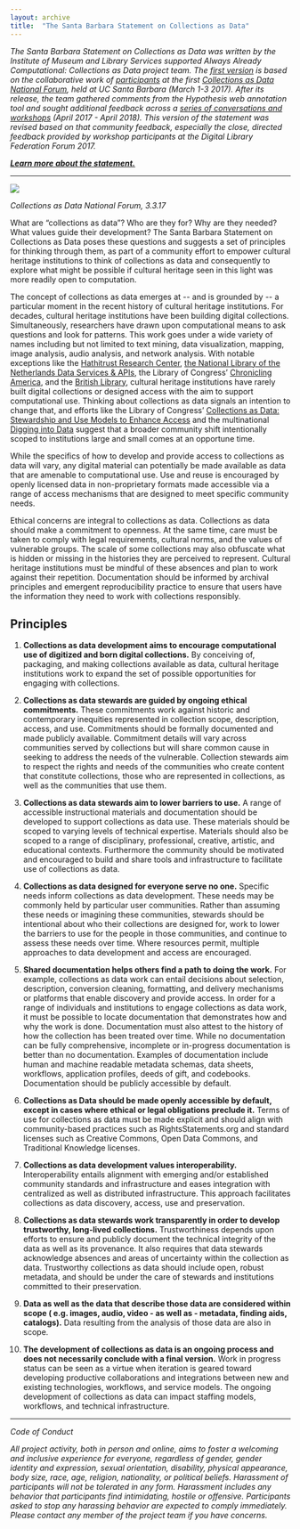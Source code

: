 ```yaml
---
layout: archive
title:  "The Santa Barbara Statement on Collections as Data"
---
```


*The Santa Barbara Statement on Collections as Data was written by the Institute of Museum and Library Services supported Always Already Computational: Collections as Data project team. The [first version](https://collectionsasdata.github.io/statementv1/) is based on the collaborative work of [participants](https://collectionsasdata.github.io/partners/) at the first [Collections as Data National Forum](https://collectionsasdata.github.io/nominations/), held at UC Santa Barbara (March 1-3 2017). After its release, the team gathered comments from the Hypothesis web annotation tool and sought additional feedback across a [series of conversations and workshops]( https://collectionsasdata.github.io/events/) (April 2017 - April 2018). This version of the statement was revised based on that community feedback, especially the close, directed feedback provided by workshop participants at the Digital Library Federation Forum 2017.*

[***Learn more about the statement.***](https://collectionsasdata.github.io/devstatement/) 

---
![](http://collectionsasdata.github.io/affinity.gif)

*Collections as Data National Forum, 3.3.17* 

What are “collections as data”? Who are they for? Why are they needed? What values guide their development? The Santa Barbara Statement on Collections as Data poses these questions and suggests a set of principles for thinking through them, as part of a community effort to empower cultural heritage institutions to think of collections as data and consequently to explore what might be possible if cultural heritage seen in this light was more readily open to computation. 

The concept of collections as data emerges at -- and is grounded by -- a particular moment in the recent history of cultural heritage institutions. For decades, cultural heritage institutions have been building digital collections. Simultaneously, researchers have drawn upon computational means to ask questions and look for patterns. This work goes under a wide variety of names including but not limited to text mining, data visualization, mapping, image analysis, audio analysis, and network analysis. With notable exceptions like the [Hathitrust Research Center](https://analytics.hathitrust.org/), [the National Library of the Netherlands Data Services & APIs](https://www.kb.nl/en/resources-research-guides/data-services-apis), the Library of Congress’ [Chronicling America](http://chroniclingamerica.loc.gov/about/api/), and the [British Library](http://www.bl.uk/subjects/digital-scholarship), cultural heritage institutions have rarely built digital collections or designed access with the aim to support computational use. Thinking about collections as data signals an intention to change that, and efforts like the Library of Congress’ [Collections as Data: Stewardship and Use Models to Enhance Access](http://digitalpreservation.gov/meetings/dcs16.html) and the multinational [Digging into Data](https://diggingintodata.org/) suggest that a broader community shift intentionally scoped to institutions large and small comes at an opportune time.

While the specifics of how to develop and provide access to collections as data will vary, any digital material can potentially be made available as data that are amenable to computational use. Use and reuse is encouraged by openly licensed data in non-proprietary formats made accessible via a range of access mechanisms that are designed to meet specific community needs. 

Ethical concerns are integral to collections as data. Collections as data should make a commitment to openness. At the same time, care must be taken to comply with legal requirements, cultural norms, and the values of vulnerable groups. The scale of some collections may also obfuscate what is hidden or missing in the histories they are perceived to represent. Cultural heritage institutions must be mindful of these absences and plan to work against their repetition. Documentation should be informed by archival principles and emergent reproducibility practice to ensure that users have the information they need to work with collections responsibly. 

## Principles 

1. **Collections as data development aims to encourage computational use of digitized and born digital collections.** By conceiving of, packaging, and making collections available as data, cultural heritage institutions work to expand the set of possible opportunities for engaging with collections.

2. **Collections as data stewards are guided by ongoing ethical commitments.** These commitments work against historic and contemporary inequities represented in collection scope, description, access, and use. Commitments should be formally documented and made publicly available. Commitment details will vary across communities served by collections but will share common cause in seeking to address the needs of the vulnerable. Collection stewards aim to respect the rights and needs of the communities who create content that constitute collections, those who are represented in collections, as well as the communities that use them.

3. **Collections as data stewards aim to lower barriers to use.** A range of accessible instructional materials and documentation should be developed to support collections as data use. These materials should be scoped to varying levels of technical expertise. Materials should also be scoped to a range of disciplinary, professional, creative, artistic, and educational contexts. Furthermore the community should be motivated and encouraged to build and share tools and infrastructure to facilitate use of collections as data. 

4. **Collections as data designed for everyone serve no one.** Specific needs inform collections as data development. These needs may be commonly held by particular user communities. Rather than assuming these needs or imagining these communities, stewards should be intentional about who their collections are designed for, work to lower the barriers to use for the people in those communities, and continue to assess these needs over time. Where resources permit, multiple approaches to data development and access are encouraged.

5. **Shared documentation helps others find a path to doing the work.**  For example, collections as data work can entail decisions about selection, description, conversion cleaning, formatting, and delivery mechanisms or platforms that enable discovery and provide access.  In order for a range of individuals and institutions to engage collections as data work, it must be possible to locate documentation that demonstrates how and why the work is done. Documentation must also attest to the history of how the collection has been treated over time. While no documentation can be fully comprehensive, incomplete or in-progress documentation is better than no documentation. Examples of documentation include human and machine readable metadata schemas, data sheets, workflows, application profiles, deeds of gift, and codebooks. Documentation should be publicly accessible by default. 

6. **Collections as Data should be made openly accessible by default, except in cases where ethical or legal obligations preclude it.** Terms of use for collections as data must be made explicit and should align with community-based practices such as RightsStatements.org and standard licenses such as Creative Commons, Open Data Commons, and Traditional Knowledge licenses.

7. **Collections as data development values interoperability.** Interoperability entails alignment with emerging and/or established community standards and infrastructure and eases integration with centralized as well as distributed infrastructure. This approach facilitates collections as data discovery, access, use and preservation.

8. **Collections as data stewards work transparently in order to develop trustworthy, long-lived collections.** Trustworthiness depends upon efforts to ensure and publicly document the technical integrity of the data as well as its provenance. It also requires that data stewards acknowledge absences and areas of uncertainty within the collection as data. Trustworthy collections as data should include open, robust metadata, and should be under the care of stewards and institutions committed to their preservation.

9. **Data as well as the data that describe those data are considered within scope ( e.g. images, audio, video - as well as - metadata, finding aids, catalogs).** Data resulting from the analysis of those data are also in scope.

10. **The development of collections as data is an ongoing process and does not necessarily conclude with a final version.** Work in progress status can be seen as a virtue when iteration is geared toward developing productive collaborations and integrations between new and existing technologies, workflows, and service models. The ongoing development of collections as data can impact staffing models, workflows, and technical infrastructure.

---

*Code of Conduct*

*All project activity, both in person and online, aims to foster a welcoming and inclusive experience for everyone, regardless of gender, gender identity and expression, sexual orientation, disability, physical appearance, body size, race, age, religion, nationality, or political beliefs. Harassment of participants will not be tolerated in any form. Harassment includes any behavior that participants find intimidating, hostile or offensive. Participants asked to stop any harassing behavior are expected to comply immediately. Please contact any member of the project team if you have concerns.*


<script async defer src="https://hypothes.is/embed.js"></script>
